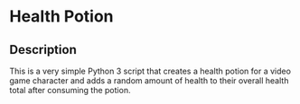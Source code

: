 # Health Potion

## Description

This is a very simple Python 3 script that creates a health potion for a video game character and adds a random amount of health to their  overall health total after consuming the potion.